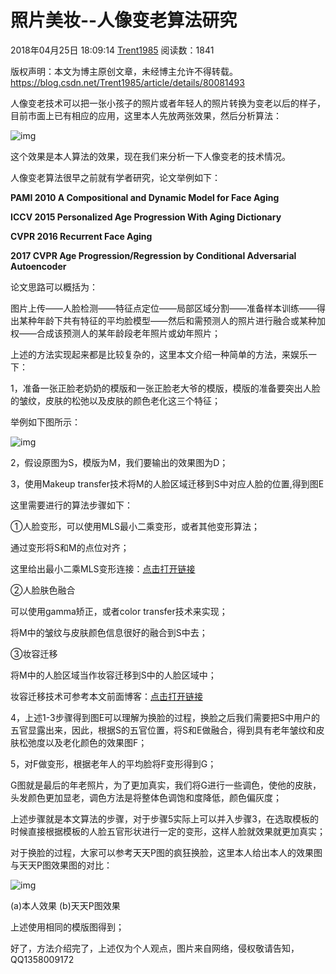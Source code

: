 # 照片美妆--人像变老算法研究

2018年04月25日 18:09:14 [Trent1985](https://me.csdn.net/Trent1985) 阅读数：1841



 版权声明：本文为博主原创文章，未经博主允许不得转载。	https://blog.csdn.net/Trent1985/article/details/80081493

人像变老技术可以把一张小孩子的照片或者年轻人的照片转换为变老以后的样子，目前市面上已有相应的应用，这里本人先放两张效果，然后分析算法：

![img](https://img-blog.csdn.net/20180425163454872)

这个效果是本人算法的效果，现在我们来分析一下人像变老的技术情况。

人像变老算法很早之前就有学者研究，论文举例如下：

**PAMI 2010 A Compositional and Dynamic Model for Face Aging**

**ICCV 2015  Personalized Age Progression With Aging Dictionary** 

**CVPR 2016 Recurrent Face Aging**

**2017 CVPR Age Progression/Regression by Conditional Adversarial Autoencoder**

论文思路可以概括为：

图片上传——人脸检测——特征点定位——局部区域分割——准备样本训练——得出某种年龄下共有特征的平均脸模型——然后和需预测人的照片进行融合或某种加权——合成该预测人的某年龄段老年照片或幼年照片；

上述的方法实现起来都是比较复杂的，这里本文介绍一种简单的方法，来娱乐一下：

1，准备一张正脸老奶奶的模版和一张正脸老大爷的模版，模版的准备要突出人脸的皱纹，皮肤的松弛以及皮肤的颜色老化这三个特征；

举例如下图所示：

![img](https://img-blog.csdn.net/20180425171607184)

2，假设原图为S，模版为M，我们要输出的效果图为D；

3，使用Makeup transfer技术将M的人脸区域迁移到S中对应人脸的位置,得到图E

这里需要进行的算法步骤如下：

①人脸变形，可以使用MLS最小二乘变形，或者其他变形算法；

通过变形将S和M的点位对齐；

这里给出最小二乘MLS变形连接：[点击打开链接](https://blog.csdn.net/trent1985/article/details/49993151)

②人脸肤色融合

可以使用gamma矫正，或者color transfer技术来实现；

将M中的皱纹与皮肤颜色信息很好的融合到S中去；

③妆容迁移

将M中的人脸区域当作妆容迁移到S中的人脸区域中；

妆容迁移技术可参考本文前面博客：[点击打开链接](https://blog.csdn.net/trent1985/article/details/70226779)

4，上述1-3步骤得到图E可以理解为换脸的过程，换脸之后我们需要把S中用户的五官显露出来，因此，根据S的五官位置，将S和E做融合，得到具有老年皱纹和皮肤松弛度以及老化颜色的效果图F；

5，对F做变形，根据老年人的平均脸将F变形得到G；

G图就是最后的年老照片，为了更加真实，我们将G进行一些调色，使他的皮肤，头发颜色更加显老，调色方法是将整体色调饱和度降低，颜色偏灰度；

上述步骤就是本文算法的步骤，对于步骤5实际上可以并入步骤3，在选取模板的时候直接根据模板的人脸五官形状进行一定的变形，这样人脸就效果就更加真实；

对于换脸的过程，大家可以参考天天P图的疯狂换脸，这里本人给出本人的效果图与天天P图效果图的对比：

![img](https://img-blog.csdn.net/20180425171247274)

(a)本人效果                                                    (b)天天P图效果

上述使用相同的模版图得到；

好了，方法介绍完了，上述仅为个人观点，图片来自网络，侵权敬请告知，QQ1358009172